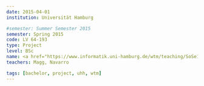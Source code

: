 ```yaml
---
date: 2015-04-01
institution: Universität Hamburg

#semester: Summer Semester 2015
semester: Spring 2015
code: LV 64-193
type: Project
level: BSc
name: <a href="https://www.informatik.uni-hamburg.de/wtm/teaching/SoSe15_NNRobots_Pj.shtml" title="Details" target="_blank">Neuronale Netze f&uuml;r Roboter</a>
teachers: Magg, Navarro

tags: [bachelor, project, uhh, wtm]
---
```

